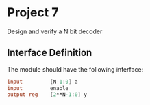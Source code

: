 # Project 7 
Design and verify a N bit decoder

## Interface Definition
The module should have the following interface:

```verilog
input         [N-1:0] a  
input         enable
output reg    [2**N-1:0] y
```
